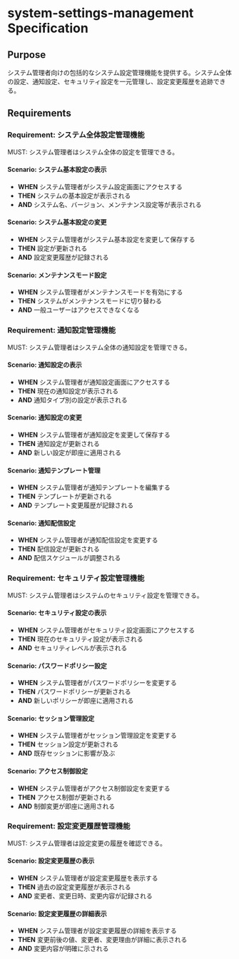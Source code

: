 # system-settings-management Specification

## Purpose

システム管理者向けの包括的なシステム設定管理機能を提供する。システム全体の設定、通知設定、セキュリティ設定を一元管理し、設定変更履歴を追跡できる。

## Requirements

### Requirement: システム全体設定管理機能

MUST: システム管理者はシステム全体の設定を管理できる。

#### Scenario: システム基本設定の表示

- **WHEN** システム管理者がシステム設定画面にアクセスする
- **THEN** システムの基本設定が表示される
- **AND** システム名、バージョン、メンテナンス設定等が表示される

#### Scenario: システム基本設定の変更

- **WHEN** システム管理者がシステム基本設定を変更して保存する
- **THEN** 設定が更新される
- **AND** 設定変更履歴が記録される

#### Scenario: メンテナンスモード設定

- **WHEN** システム管理者がメンテナンスモードを有効にする
- **THEN** システムがメンテナンスモードに切り替わる
- **AND** 一般ユーザーはアクセスできなくなる

### Requirement: 通知設定管理機能

MUST: システム管理者はシステム全体の通知設定を管理できる。

#### Scenario: 通知設定の表示

- **WHEN** システム管理者が通知設定画面にアクセスする
- **THEN** 現在の通知設定が表示される
- **AND** 通知タイプ別の設定が表示される

#### Scenario: 通知設定の変更

- **WHEN** システム管理者が通知設定を変更して保存する
- **THEN** 通知設定が更新される
- **AND** 新しい設定が即座に適用される

#### Scenario: 通知テンプレート管理

- **WHEN** システム管理者が通知テンプレートを編集する
- **THEN** テンプレートが更新される
- **AND** テンプレート変更履歴が記録される

#### Scenario: 通知配信設定

- **WHEN** システム管理者が通知配信設定を変更する
- **THEN** 配信設定が更新される
- **AND** 配信スケジュールが調整される

### Requirement: セキュリティ設定管理機能

MUST: システム管理者はシステムのセキュリティ設定を管理できる。

#### Scenario: セキュリティ設定の表示

- **WHEN** システム管理者がセキュリティ設定画面にアクセスする
- **THEN** 現在のセキュリティ設定が表示される
- **AND** セキュリティレベルが表示される

#### Scenario: パスワードポリシー設定

- **WHEN** システム管理者がパスワードポリシーを変更する
- **THEN** パスワードポリシーが更新される
- **AND** 新しいポリシーが即座に適用される

#### Scenario: セッション管理設定

- **WHEN** システム管理者がセッション管理設定を変更する
- **THEN** セッション設定が更新される
- **AND** 既存セッションに影響が及ぶ

#### Scenario: アクセス制御設定

- **WHEN** システム管理者がアクセス制御設定を変更する
- **THEN** アクセス制御が更新される
- **AND** 制御変更が即座に適用される

### Requirement: 設定変更履歴管理機能

MUST: システム管理者は設定変更の履歴を確認できる。

#### Scenario: 設定変更履歴の表示

- **WHEN** システム管理者が設定変更履歴を表示する
- **THEN** 過去の設定変更履歴が表示される
- **AND** 変更者、変更日時、変更内容が記録される

#### Scenario: 設定変更履歴の詳細表示

- **WHEN** システム管理者が設定変更履歴の詳細を表示する
- **THEN** 変更前後の値、変更者、変更理由が詳細に表示される
- **AND** 変更内容が明確に示される
